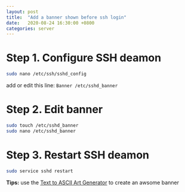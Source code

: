 ```yaml
---
layout: post
title:  "Add a banner shown before ssh login"
date:   2020-08-24 16:30:00 +0800
categories: server
---
```




# Step 1. Configure SSH deamon

```bash
sudo nano /etc/ssh/sshd_config
```

add or edit this line: `Banner /etc/sshd_banner`

# Step 2. Edit banner

```bash
sudo touch /etc/sshd_banner
sudo nano /etc/sshd_banner
```

# Step 3. Restart SSH deamon

```bash
sudo service sshd restart
```

**Tips:** use the [Text to ASCII Art Generator](http://patorjk.com/software/taag/#p=testall&h=3&v=3&c=bash&f=DANC4&t=server%0A) to create an awsome banner

